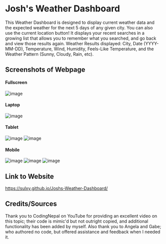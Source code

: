 # Josh's Weather Dashboard
This Weather Dashboard is designed to display current weather data and the expected weather for the next 5 days of any given city. You can also use the current location button! 
It displays your recent searches in a growing list that allows you to remember what you searched, and go back and view those results again.
Weather Results displayed: City, Date (YYYY-MM-DD), Temperature, Wind, Humidity, Feels-Like Temperature, and the Weather Pattern (Sunny, Cloudy, Rain, etc).

## Screenshots of Webpage

#### Fullscreen 
![image](https://github.com/Sulxy/Joshs-Weather-Dashboard/assets/149080702/f0127ec8-7451-42d7-b91c-e1c746261349)
#### Laptop
![image](https://github.com/Sulxy/Joshs-Weather-Dashboard/assets/149080702/3414f5c4-b8bf-43a9-a298-bc917518be05)
#### Tablet
![image](https://github.com/Sulxy/Joshs-Weather-Dashboard/assets/149080702/2896feb6-6a32-4fdf-a981-43391adb305c)
![image](https://github.com/Sulxy/Joshs-Weather-Dashboard/assets/149080702/445a4c6a-8193-4787-b564-69fcdc94dc1b)
#### Mobile
![image](https://github.com/Sulxy/Joshs-Weather-Dashboard/assets/149080702/2b809ba9-97d6-4681-acf3-e07a75698934)
![image](https://github.com/Sulxy/Joshs-Weather-Dashboard/assets/149080702/6573d79e-369e-4e11-adf3-8521d0686dc4)
![image](https://github.com/Sulxy/Joshs-Weather-Dashboard/assets/149080702/30183321-f85b-4f8a-a306-d86d8d6a2e90)

## Link to Website
https://sulxy.github.io/Joshs-Weather-Dashboard/

## Credits/Sources
Thank you to CodingNepal on YouTube for providing an excellent video on this topic; their code is mimic'd but not outright copied, and additional functionality has been added by myself.
Also thank you to Angela and Gabe; who authored no code, but offered assistance and feedback when I needed it. 
